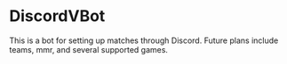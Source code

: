 # DiscordVBot

This is a bot for setting up matches through Discord. Future plans include teams, mmr, and several supported games.